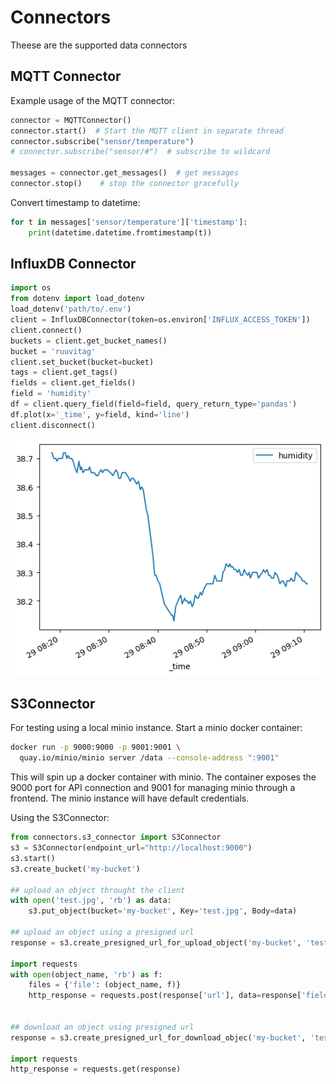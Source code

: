 # Connectors
Theese are the supported data connectors

## MQTT Connector

Example usage of the MQTT connector:
```python
connector = MQTTConnector()
connector.start()  # Start the MQTT client in separate thread
connector.subscribe("sensor/temperature")
# connector.subscribe("sensor/#")  # subscribe to wildcard

messages = connector.get_messages()  # get messages
connector.stop()    # stop the connector gracefully
```

Convert timestamp to datetime:
```python
for t in messages['sensor/temperature']['timestamp']:
    print(datetime.datetime.fromtimestamp(t))
```

## InfluxDB Connector

```python
import os
from dotenv import load_dotenv
load_dotenv('path/to/.env')
client = InfluxDBConnector(token=os.environ['INFLUX_ACCESS_TOKEN'])
client.connect()
buckets = client.get_bucket_names()
bucket = 'ruuvitag'
client.set_bucket(bucket=bucket)
tags = client.get_tags()
fields = client.get_fields()
field = 'humidity'
df = client.query_field(field=field, query_return_type='pandas')
df.plot(x='_time', y=field, kind='line')
client.disconnect()
```

![Image](../docs/img/humidity_output.png)


## S3Connector

For testing using a local minio instance. Start a minio docker container:

```bash
docker run -p 9000:9000 -p 9001:9001 \
  quay.io/minio/minio server /data --console-address ":9001"
```
This will spin up a docker container with minio. The container exposes the 9000 port for API connection and 9001 for managing minio through a frontend. The minio instance will have default credentials.

Using the S3Connector:
```python
from connectors.s3_connector import S3Connector
s3 = S3Connector(endpoint_url="http://localhost:9000")
s3.start()
s3.create_bucket('my-bucket')

## upload an object throught the client
with open('test.jpg', 'rb') as data:
    s3.put_object(bucket='my-bucket', Key='test.jpg', Body=data)

## upload an object using a presigned url
response = s3.create_presigned_url_for_upload_object('my-bucket', 'test.txt')

import requests
with open(object_name, 'rb') as f:
    files = {'file': (object_name, f)}
    http_response = requests.post(response['url'], data=response['fields'], files=files)


## download an object using presigned url
response = s3.create_presigned_url_for_download_objec('my-bucket', 'test.txt')

import requests
http_response = requests.get(response)

```

